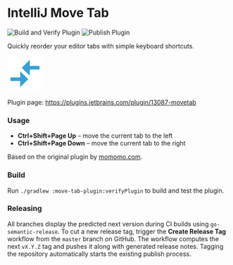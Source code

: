 # IntelliJ Move Tab

![Build and Verify Plugin](https://github.com/mikejhill/intellij-move-tab/workflows/Build%20and%20Verify%20Plugin/badge.svg)
![Publish Plugin](https://github.com/mikejhill/intellij-move-tab/workflows/Publish%20Plugin/badge.svg)

Quickly reorder your editor tabs with simple keyboard shortcuts.

<img src="move-tab-plugin/src/main/resources/META-INF/plugin-icon.svg" alt="Plugin icon" width="80"/>

Plugin page: https://plugins.jetbrains.com/plugin/13087-movetab

### Usage
* **Ctrl+Shift+Page Up** – move the current tab to the left
* **Ctrl+Shift+Page Down** – move the current tab to the right

Based on the original plugin by [momomo.com](https://plugins.jetbrains.com/plugin/8443-a-move-tab-left-and-right-using-the-keyboard-plugin--by-momomo-com).

### Build

Run `./gradlew :move-tab-plugin:verifyPlugin` to build and test the plugin.

### Releasing

All branches display the predicted next version during CI builds using
`go-semantic-release`. To cut a new release tag, trigger the **Create Release Tag**
workflow from the `master` branch on GitHub. The workflow computes the next
`vX.Y.Z` tag and pushes it along with generated release notes. Tagging the
repository automatically starts the existing publish process.
